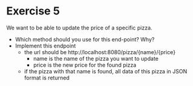 # Exercise 5

We want to be able to update the price of a specific pizza.
* Which method should you use for this end-point? Why?
* Implement this endpoint
  * the url should be http://localhost:8080/pizza/{name}/{price}
    * name is the name of the pizza you want to update 
    * price is the new price for the found pizza
  * if the pizza with that name is found, all data of this pizza in JSON format is returned